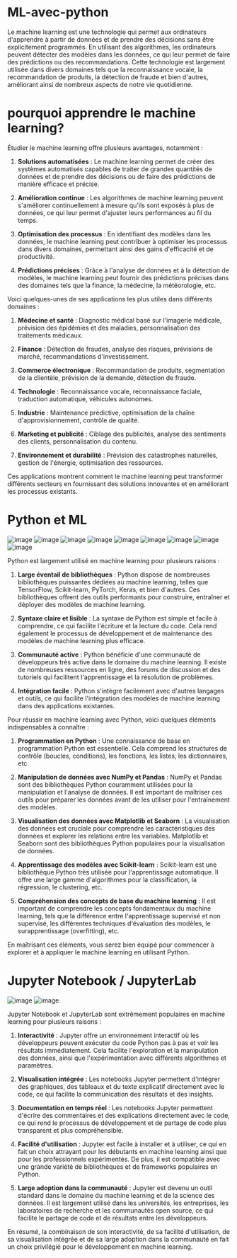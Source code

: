 # ML-avec-python
Le machine learning est une technologie qui permet aux ordinateurs d'apprendre à partir de données et de prendre des décisions sans être explicitement programmés. En utilisant des algorithmes, les ordinateurs peuvent détecter des modèles dans les données, ce qui leur permet de faire des prédictions ou des recommandations. Cette technologie est largement utilisée dans divers domaines tels que la reconnaissance vocale, la recommandation de produits, la détection de fraude et bien d'autres, améliorant ainsi de nombreux aspects de notre vie quotidienne.
# pourquoi apprendre le machine learning?
Étudier le machine learning offre plusieurs avantages, notamment :

1. **Solutions automatisées** : Le machine learning permet de créer des systèmes automatisés capables de traiter de grandes quantités de données et de prendre des décisions ou de faire des prédictions de manière efficace et précise.

2. **Amélioration continue** : Les algorithmes de machine learning peuvent s'améliorer continuellement à mesure qu'ils sont exposés à plus de données, ce qui leur permet d'ajuster leurs performances au fil du temps.

3. **Optimisation des processus** : En identifiant des modèles dans les données, le machine learning peut contribuer à optimiser les processus dans divers domaines, permettant ainsi des gains d'efficacité et de productivité.

4. **Prédictions précises** : Grâce à l'analyse de données et à la détection de modèles, le machine learning peut fournir des prédictions précises dans des domaines tels que la finance, la médecine, la météorologie, etc.

Voici quelques-unes de ses applications les plus utiles dans différents domaines :

1. **Médecine et santé** : Diagnostic médical basé sur l'imagerie médicale, prévision des épidémies et des maladies, personnalisation des traitements médicaux.

2. **Finance** : Détection de fraudes, analyse des risques, prévisions de marché, recommandations d'investissement.

3. **Commerce électronique** : Recommandation de produits, segmentation de la clientèle, prévision de la demande, détection de fraude.

4. **Technologie** : Reconnaissance vocale, reconnaissance faciale, traduction automatique, véhicules autonomes.

5. **Industrie** : Maintenance prédictive, optimisation de la chaîne d'approvisionnement, contrôle de qualité.

6. **Marketing et publicité** : Ciblage des publicités, analyse des sentiments des clients, personnalisation du contenu.

7. **Environnement et durabilité** : Prévision des catastrophes naturelles, gestion de l'énergie, optimisation des ressources.

Ces applications montrent comment le machine learning peut transformer différents secteurs en fournissant des solutions innovantes et en améliorant les processus existants.

# Python et ML 

![image](https://github.com/yamitxc/ML-avec-python/assets/110922220/495182e1-7c38-45e1-9e2e-8d8ea30b5afb)
![image](https://github.com/yamitxc/ML-avec-python/assets/110922220/78cf4b17-8c9d-4b44-aa30-5539f68a23a6)
![image](https://github.com/yamitxc/ML-avec-python/assets/110922220/c4d0b564-05fd-49b7-bce7-9729145d4360)
![image](https://github.com/yamitxc/ML-avec-python/assets/110922220/0de868b1-9357-4a46-9692-39a423fb8283)
![image](https://github.com/yamitxc/ML-avec-python/assets/110922220/1cc8e334-a8c4-4828-9abd-8def45580fb1)
![image](https://github.com/yamitxc/ML-avec-python/assets/110922220/352e3f1f-f694-4b88-b24d-437d760e2ede)
![image](https://github.com/valentinowyhnel/ML-avec-python/assets/110922220/e2673136-aef8-44cd-9b17-699399596342)
![image](https://github.com/valentinowyhnel/ML-avec-python/assets/110922220/6a784eb8-0ccc-443f-91ca-c7413f054f75)
![image](https://github.com/valentinowyhnel/ML-avec-python/assets/110922220/67cb7ca3-45b8-4e0b-a8c4-c1c06fa34b47)

Python est largement utilisé en machine learning pour plusieurs raisons :

1. **Large éventail de bibliothèques** : Python dispose de nombreuses bibliothèques puissantes dédiées au machine learning, telles que TensorFlow, Scikit-learn, PyTorch, Keras, et bien d'autres. Ces bibliothèques offrent des outils performants pour construire, entraîner et déployer des modèles de machine learning.

2. **Syntaxe claire et lisible** : La syntaxe de Python est simple et facile à comprendre, ce qui facilite l'écriture et la lecture du code. Cela rend également le processus de développement et de maintenance des modèles de machine learning plus efficace.

3. **Communauté active** : Python bénéficie d'une communauté de développeurs très active dans le domaine du machine learning. Il existe de nombreuses ressources en ligne, des forums de discussion et des tutoriels qui facilitent l'apprentissage et la résolution de problèmes.

4. **Intégration facile** : Python s'intègre facilement avec d'autres langages et outils, ce qui facilite l'intégration des modèles de machine learning dans des applications existantes.

Pour réussir en machine learning avec Python, voici quelques éléments indispensables à connaître :

1. **Programmation en Python** : Une connaissance de base en programmation Python est essentielle. Cela comprend les structures de contrôle (boucles, conditions), les fonctions, les listes, les dictionnaires, etc.

2. **Manipulation de données avec NumPy et Pandas** : NumPy et Pandas sont des bibliothèques Python couramment utilisées pour la manipulation et l'analyse de données. Il est important de maîtriser ces outils pour préparer les données avant de les utiliser pour l'entraînement des modèles.

3. **Visualisation des données avec Matplotlib et Seaborn** : La visualisation des données est cruciale pour comprendre les caractéristiques des données et explorer les relations entre les variables. Matplotlib et Seaborn sont des bibliothèques Python populaires pour la visualisation de données.

4. **Apprentissage des modèles avec Scikit-learn** : Scikit-learn est une bibliothèque Python très utilisée pour l'apprentissage automatique. Il offre une large gamme d'algorithmes pour la classification, la régression, le clustering, etc.

5. **Compréhension des concepts de base du machine learning** : Il est important de comprendre les concepts fondamentaux du machine learning, tels que la différence entre l'apprentissage supervisé et non supervisé, les différentes techniques d'évaluation des modèles, le surapprentissage (overfitting), etc.

En maîtrisant ces éléments, vous serez bien équipé pour commencer à explorer et à appliquer le machine learning en utilisant Python.

# Jupyter Notebook / JupyterLab

![image](https://github.com/yamitxc/ML-avec-python/assets/110922220/cdeb863c-2b3b-4cba-b064-dd0a3e20913f)
![image](https://github.com/yamitxc/ML-avec-python/assets/110922220/8665b0bd-8299-4e6e-a41f-30a3bfb972e6)



Jupyter Notebook et JupyterLab sont extrêmement populaires en machine learning pour plusieurs raisons :

1. **Interactivité** : Jupyter offre un environnement interactif où les développeurs peuvent exécuter du code Python pas à pas et voir les résultats immédiatement. Cela facilite l'exploration et la manipulation des données, ainsi que l'expérimentation avec différents algorithmes et paramètres.

2. **Visualisation intégrée** : Les notebooks Jupyter permettent d'intégrer des graphiques, des tableaux et du texte explicatif directement avec le code, ce qui facilite la communication des résultats et des insights.

3. **Documentation en temps réel** : Les notebooks Jupyter permettent d'écrire des commentaires et des explications directement avec le code, ce qui rend le processus de développement et de partage de code plus transparent et plus compréhensible.

4. **Facilité d'utilisation** : Jupyter est facile à installer et à utiliser, ce qui en fait un choix attrayant pour les débutants en machine learning ainsi que pour les professionnels expérimentés. De plus, il est compatible avec une grande variété de bibliothèques et de frameworks populaires en Python.

5. **Large adoption dans la communauté** : Jupyter est devenu un outil standard dans le domaine du machine learning et de la science des données. Il est largement utilisé dans les universités, les entreprises, les laboratoires de recherche et les communautés open source, ce qui facilite le partage de code et de résultats entre les développeurs.

En résumé, la combinaison de son interactivité, de sa facilité d'utilisation, de sa visualisation intégrée et de sa large adoption dans la communauté en fait un choix privilégié pour le développement en machine learning.





